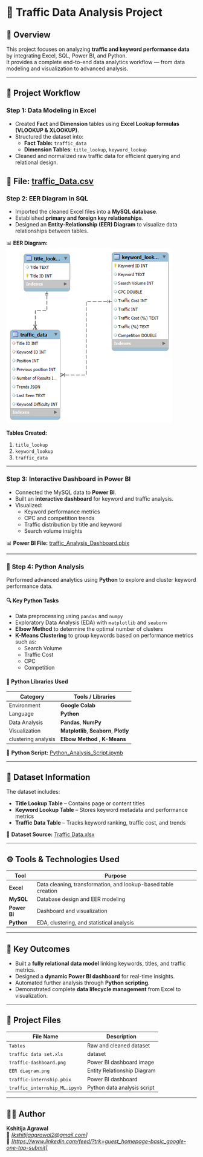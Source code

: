 # 🚦 Traffic Data Analysis Project

## 📘 Overview
This project focuses on analyzing **traffic and keyword performance data** by integrating Excel, SQL, Power BI, and Python.  
It provides a complete end-to-end data analytics workflow — from data modeling and visualization to advanced analysis.

---

## 🧭 Project Workflow

### **Step 1: Data Modeling in Excel**
- Created **Fact** and **Dimension** tables using **Excel Lookup formulas (VLOOKUP & XLOOKUP)**.
- Structured the dataset into:
  - **Fact Table:** `traffic_data`
  - **Dimension Tables:** `title_lookup`, `keyword_lookup`
- Cleaned and normalized raw traffic data for efficient querying and relational design.

📁 **File:**
     [traffic\_Data.csv](https://github.com/Kshitija-Agrawal/Traffic-Data-Analysis/tree/main/Tables)
---

### **Step 2: EER Diagram in SQL**
- Imported the cleaned Excel files into a **MySQL database**.
- Established **primary and foreign key relationships**.
- Designed an **Entity-Relationship (EER) Diagram** to visualize data relationships between tables.

📊 **EER Diagram:**
![EER Diagram](https://github.com/Kshitija-Agrawal/Traffic-Data-Analysis/blob/main/EER%20diagram.png)

**Tables Created:**
1. `title_lookup`  
2. `keyword_lookup`  
3. `traffic_data`

---

### **Step 3: Interactive Dashboard in Power BI**
- Connected the MySQL data to **Power BI**.
- Built an **interactive dashboard** for keyword and traffic analysis.
- Visualized:
  - Keyword performance metrics
  - CPC and competition trends
  - Traffic distribution by title and keyword
  - Search volume insights

📊 **Power BI File:**
    [traffic\_Analysis\_Dashboard.pbix](https://github.com/Kshitija-Agrawal/Traffic-Data-Analysis/blob/main/traffic-internship.pbix)

---

### 🐍 **Step 4: Python Analysis**
Performed advanced analytics using **Python** to explore and cluster keyword performance data.

#### 🔍 **Key Python Tasks**
- Data preprocessing using `pandas` and `numpy`
- Exploratory Data Analysis (EDA) with `matplotlib` and `seaborn`
- **Elbow Method** to determine the optimal number of clusters  
- **K-Means Clustering** to group keywords based on performance metrics such as:
  - Search Volume  
  - Traffic Cost  
  - CPC  
  - Competition  

#### 📜 **Python Libraries Used**
| Category            | Tools / Libraries                       |
| ------------------- | --------------------------------------- |
| Environment         | **Google Colab**                        |
| Language            | **Python**                              |
| Data Analysis       | **Pandas**, **NumPy**                   |
| Visualization       | **Matplotlib**, **Seaborn**, **Plotly** |
| clustering analysis | **Elbow Method** , **K-Means**          |

📜 **Python Script:**
[Python_Analysis_Script.ipynb](https://github.com/Kshitija-Agrawal/Traffic-Data-Analysis/blob/main/traffic_internship_ML.ipynb)

---

## 🧩 Dataset Information
The dataset includes:
- **Title Lookup Table** – Contains page or content titles  
- **Keyword Lookup Table** – Stores keyword metadata and performance metrics  
- **Traffic Data Table** – Tracks keyword ranking, traffic cost, and trends  

🔗 **Dataset Source:** 
[Traffic Data.xlsx](https://github.com/Kshitija-Agrawal/Traffic-Data-Analysis/blob/main/traffic%20data%20set.xls)

---

## ⚙️ Tools & Technologies Used
| Tool | Purpose |
|------|----------|
| **Excel** | Data cleaning, transformation, and lookup-based table creation |
| **MySQL** | Database design and EER modeling |
| **Power BI** | Dashboard and visualization |
| **Python** | EDA, clustering, and statistical analysis |

---

## 🏁 Key Outcomes
- Built a **fully relational data model** linking keywords, titles, and traffic metrics.  
- Designed a **dynamic Power BI dashboard** for real-time insights.  
- Automated further analysis through **Python scripting**.  
- Demonstrated complete **data lifecycle management** from Excel to visualization.

---

## 📂 Project Files
| File Name | Description |
|------------|-------------|
| `Tables` | Raw and cleaned dataset |
| `traffic data set.xls` | dataset |
| `Traffic-dashboard.png` | Power BI dashboard image |
| `EER diagram.png` | Entity Relationship Diagram |
| `traffic-internship.pbix` | Power BI dashboard |
| `traffic_internship_ML.ipynb` | Python data analysis script |

---

## 👩‍💻 Author
**Kshitija Agrawal**  
📧 *[kshitijaagrawal2@gmail.com]*  
💼 *[https://www.linkedin.com/feed/?trk=guest_homepage-basic_google-one-tap-submit]*  



  
